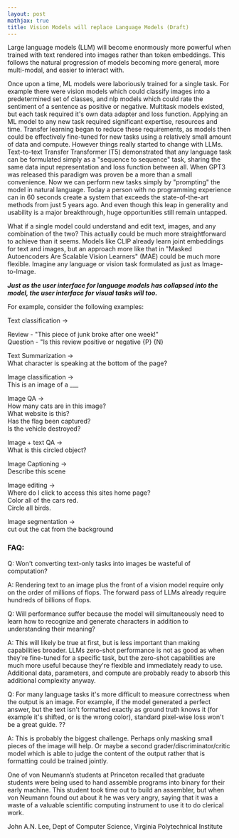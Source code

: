 ```yaml
---
layout: post
mathjax: true
title: Vision Models will replace Language Models (Draft)
--- 
```


Large language models (LLM) will become enormously more powerful when trained with text rendered into images rather than token embeddings. This follows the natural progression of models becoming more general, more multi-modal, and easier to interact with.

Once upon a time, ML models were laboriously trained for a single task. For example there were vision models which could classify images into a predetermined set of classes, and nlp models which could rate the sentiment of a sentence as positive or negative. Multitask models existed, but each task required it's own data adapter and loss function. Applying an ML model to any new task required significant expertise, resources and time. Transfer learning began to reduce these requirements, as models then could be effectively fine-tuned for new tasks using a relatively small amount of data and compute. However things really started to change with LLMs. Text-to-text Transfer Transformer (T5) demonstrated that any language task can be formulated simply as a "sequence to sequence" task, sharing the same data input representation and loss function between all. When GPT3 was released this paradigm was proven be a more than a small convenience. Now we can perform new tasks simply by "prompting" the model in natural language. Today a person with no programming experience can in 60 seconds create a system that exceeds the state-of-the-art methods from just 5 years ago. And even though this leap in generality and usability is a major breakthrough, huge opportunities still remain untapped.

What if a single model could understand and edit text, images, and any combination of the two? This actually could be much more straightforward to achieve than it seems. Models like CLIP already learn joint embeddings for text and images, but an approach more like that in "Masked Autoencoders Are Scalable Vision Learners" (MAE) could be much more flexible. 
Imagine any language or vision task formulated as just as Image-to-Image. 

**_Just as the user interface for language models has collapsed into the model, the user interface for visual tasks will too._**


For example, consider the following examples:  
 
Text classification ->  
  
Review - "This piece of junk broke after one week!"  
Question - "Is this review positive or negative {P} {N}
   
Text Summarization ->  
What character is speaking at the bottom of the page?  
  
Image classification ->   
This is an image of a ___  
  
Image QA ->   
How many cats are in this image?  
What website is this?  
Has the flag been captured?  
Is the vehicle destroyed?   
  
Image + text QA ->  
What is this circled object?  
   
Image Captioning ->   
Describe this scene  
  
Image editing ->   
Where do I click to access this sites home page?  
Color all of the cars red.  
Circle all birds.  
  
Image segmentation ->  
cut out the cat from the background  


### FAQ:

Q: Won't converting text-only tasks into images be wasteful of computation?

A: Rendering text to an image plus the front of a vision model require only on the order of millions of flops. The forward pass of LLMs already require hundreds of billions of flops.

Q: Will performance suffer because the model will simultaneously need to learn how to recognize and generate characters in addition to understanding their meaning?

A: This will likely be true at first, but is less important than making capabilities broader. LLMs zero-shot performance is not as good as when they're fine-tuned for a specific task, but the zero-shot capabilities are much more useful because they're flexible and immediately ready to use. Additional data, parameters, and compute are probably ready to absorb this additional complexity anyway.

Q: For many language tasks it's more difficult to measure correctness when the output is an image. For example, if the model generated a perfect answer, but the text isn't formatted exactly as ground truth knows it (for example it's shifted, or is the wrong color), standard pixel-wise loss won't be a great guide. ??

A: This is probably the biggest challenge. Perhaps only masking small pieces of the image will help. Or maybe a second grader/discriminator/critic model which is able to judge the content of the output rather that is formatting could be trained jointly. 



One of von Neumann’s students at Princeton recalled that graduate students were being used to hand assemble programs into binary for their early machine. This student took time out to build an assembler, but when von Neumann found out about it he was very angry, saying that it was a waste of a valuable scientific computing instrument to use it to do clerical work.

John A.N. Lee, Dept of Computer Science, Virginia Polytechnical Institute